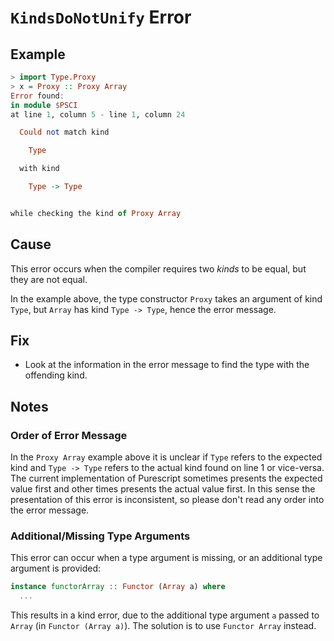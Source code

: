 # `KindsDoNotUnify` Error

## Example

```purescript
> import Type.Proxy
> x = Proxy :: Proxy Array
Error found:
in module $PSCI
at line 1, column 5 - line 1, column 24

  Could not match kind

    Type

  with kind

    Type -> Type


while checking the kind of Proxy Array
```

## Cause

This error occurs when the compiler requires two _kinds_ to be equal, but they are not equal.

In the example above, the type constructor `Proxy` takes an argument of kind `Type`, but `Array` has kind `Type -> Type`, hence the error message.

## Fix

- Look at the information in the error message to find the type with the offending kind.

## Notes

### Order of Error Message

In the `Proxy Array` example above it is unclear if `Type` refers to the expected kind and `Type -> Type` refers to the actual kind found on line 1 or vice-versa. The current implementation of Purescript sometimes presents the expected value first and other times presents the actual value first. In this sense the presentation of this error is inconsistent, so please don't read any order into the error message.

### Additional/Missing Type Arguments

This error can occur when a type argument is missing, or an additional type argument is provided:

```purescript
instance functorArray :: Functor (Array a) where
  ...
```

This results in a kind error, due to the additional type argument `a` passed to `Array` (in `Functor (Array a)`). The solution is to use `Functor Array` instead.
